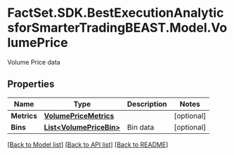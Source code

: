 # FactSet.SDK.BestExecutionAnalyticsforSmarterTradingBEAST.Model.VolumePrice
Volume Price data

## Properties

Name | Type | Description | Notes
------------ | ------------- | ------------- | -------------
**Metrics** | [**VolumePriceMetrics**](VolumePriceMetrics.md) |  | [optional] 
**Bins** | [**List&lt;VolumePriceBin&gt;**](VolumePriceBin.md) | Bin data | [optional] 

[[Back to Model list]](../README.md#documentation-for-models) [[Back to API list]](../README.md#documentation-for-api-endpoints) [[Back to README]](../README.md)

